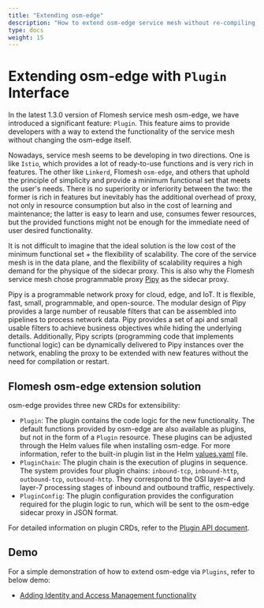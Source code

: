 ```yaml
---
title: "Extending osm-edge"
description: "How to extend osm-edge service mesh without re-compiling it"
type: docs
weight: 15
---
```


# Extending osm-edge with `Plugin` Interface

In the latest 1.3.0 version of Flomesh service mesh osm-edge, we have introduced a significant feature: `Plugin`. This feature aims to provide developers with a way to extend the functionality of the service mesh without changing the osm-edge itself.

Nowadays, service mesh seems to be developing in two directions. One is like `Istio`, which provides a lot of ready-to-use functions and is very rich in features. The other like `Linkerd`, Flomesh `osm-edge`, and others that uphold the principle of simplicity and provide a minimum functional set that meets the user's needs. There is no superiority or inferiority between the two: the former is rich in features but inevitably has the additional overhead of proxy, not only in resource consumption but also in the cost of learning and maintenance; the latter is easy to learn and use, consumes fewer resources, but the provided functions might not be enough for the immediate need of user desired functionality.

It is not difficult to imagine that the ideal solution is the low cost of the minimum functional set + the flexibility of scalability. The core of the service mesh is in the data plane, and the flexibility of scalability requires a high demand for the physique of the sidecar proxy. This is also why the Flomesh service mesh chose programmable proxy [Pipy](https://flomesh.io/pipy) as the sidecar proxy.

Pipy is a programmable network proxy for cloud, edge, and IoT. It is flexible, fast, small, programmable, and open-source. The modular design of Pipy provides a large number of reusable filters that can be assembled into pipelines to process network data. Pipy provides a set of api and small usable filters to achieve business objectives while hiding the underlying details. Additionally, Pipy scripts (programming code that implements functional logic) can be dynamically delivered to Pipy instances over the network, enabling the proxy to be extended with new features without the need for compilation or restart.

## Flomesh osm-edge extension solution

osm-edge provides three new CRDs for extensibility:

- `Plugin`: The plugin contains the code logic for the new functionality. The default functions provided by osm-edge are also available as plugins, but not in the form of a `Plugin` resource. These plugins can be adjusted through the Helm values file when installing osm-edge. For more information, refer to the built-in plugin list in the Helm [values.yaml](https://github.com/flomesh-io/osm-edge/blob/45b05bd39dc0e8d1c28460622a4be2f92abdf28f/charts/osm/values.yaml#L84) file.
- `PluginChain`: The plugin chain is the execution of plugins in sequence. The system provides four plugin chains: `inbound-tcp`, `inbound-http`, `outbound-tcp`, `outbound-http`. They correspond to the OSI layer-4 and layer-7 processing stages of inbound and outbound traffic, respectively.
- `PluginConfig`: The plugin configuration provides the configuration required for the plugin logic to run, which will be sent to the osm-edge sidecar proxy in JSON format.

For detailed information on plugin CRDs, refer to the [Plugin API document](/docs/api_reference/plugin/).

## Demo

For a simple demonstration of how to extend osm-edge via `Plugins`, refer to below demo:

* [Adding Identity and Access Management functionality](/docs/demos/plugin_iam_demo)